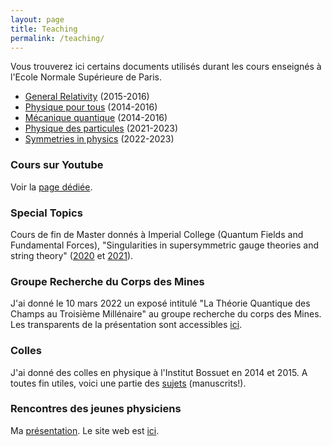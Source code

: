 ```yaml
---
layout: page
title: Teaching
permalink: /teaching/
---
```


Vous trouverez ici certains documents utilisés durant les cours enseignés à l'Ecole Normale Supérieure de Paris.
  * [General Relativity](relativite/index.html) (2015-2016)
  * [Physique pour tous](https://tilloy.wordpress.com/teaching/physique-pour-tous/) (2014-2016)
  * [Mécanique quantique](mecanique-quantique/index.html) (2014-2016)
  * [Physique des particules](particules/index.html) (2021-2023)
  * [Symmetries in physics](symmetries/index.html) (2022-2023)



### Cours sur Youtube

Voir la [page dédiée](/videos/). 


### Special Topics

Cours de fin de Master donnés à Imperial College (Quantum Fields and Fundamental Forces), "Singularities in supersymmetric gauge theories and string theory" ([2020](/teaching/Special-Topics/Special-Topics-abstracts-2020.pdf) et [2021](/teaching/Special-Topics/Special-Topics-abstracts-2021.pdf)). 


### Groupe Recherche du Corps des Mines

J'ai donné le 10 mars 2022 un exposé intitulé "La Théorie Quantique des Champs au Troisième Millénaire" au groupe recherche du corps des Mines. Les transparents de la présentation sont accessibles [ici]({{site.file_path}}/presentations/Mines.pdf). 

### Colles

J'ai donné des colles en physique à l'Institut Bossuet en 2014 et 2015. A toutes fin utiles, voici une partie des [sujets]({{site.file_path}}/Colles_Sujets.pdf) (manuscrits!).


### Rencontres des jeunes physiciens

Ma [présentation]({{site.file_path}}/Antoine_Bourget_RJP.pdf). Le site web est [ici](http://rjp.sfp-paris.fr/).
